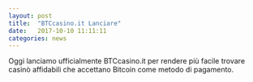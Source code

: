 ```yaml
---
layout: post
title:  "BTCcasino.it Lanciare"
date:   2017-10-10 11:11:11
categories: news
---
```

Oggi lanciamo ufficialmente BTCcasino.it per rendere più facile trovare casinò affidabili che accettano Bitcoin come metodo di pagamento.
